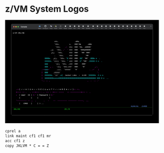 # z/VM System Logos

![JKLVM](image/JKLVM.jpg)

```
cprel a
link maint cf1 cf1 mr
acc cf1 z
copy JKLVM * C = = Z
```
